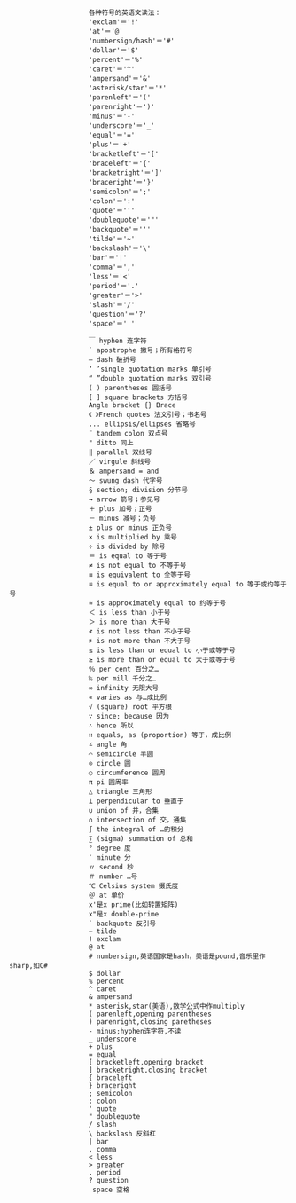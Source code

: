 
						各种符号的英语文读法： 
						'exclam'＝'!' 
						'at'＝'@' 
						'numbersign/hash'＝'#' 
						'dollar'＝'$' 
						'percent'＝'%' 
						'caret'＝'^' 
						'ampersand'＝'&' 
						'asterisk/star'＝'*' 
						'parenleft'＝'(' 
						'parenright'＝')' 
						'minus'＝'-' 
						'underscore'＝'_' 
						'equal'＝'=' 
						'plus'＝'+' 
						'bracketleft'＝'[' 
						'braceleft'＝'{' 
						'bracketright'＝']' 
						'braceright'＝'}' 
						'semicolon'＝';' 
						'colon'＝':' 
						'quote'＝''' 
						'doublequote'＝'"' 
						'backquote'＝''' 
						'tilde'＝'~' 
						'backslash'＝'\' 
						'bar'＝'|' 
						'comma'＝',' 
						'less'＝'<' 
						'period'＝'.' 
						'greater'＝'>' 
						'slash'＝'/' 
						'question'＝'?' 
						'space'＝' ' 

						￣ hyphen 连字符 
						` apostrophe 撇号；所有格符号 
						— dash 破折号 
						‘ ’single quotation marks 单引号 
						“ ”double quotation marks 双引号 
						( ) parentheses 圆括号 
						[ ] square brackets 方括号 
						Angle bracket {} Brace 
						《 》French quotes 法文引号；书名号 
						... ellipsis/ellipses 省略号 
						¨ tandem colon 双点号 
						" ditto 同上 
						‖ parallel 双线号 
						／ virgule 斜线号 
						＆ ampersand = and 
						～ swung dash 代字号 
						§ section; division 分节号 
						→ arrow 箭号；参见号 
						＋ plus 加号；正号 
						－ minus 减号；负号 
						± plus or minus 正负号 
						× is multiplied by 乘号 
						÷ is divided by 除号 
						＝ is equal to 等于号 
						≠ is not equal to 不等于号 
						≡ is equivalent to 全等于号 
						≌ is equal to or approximately equal to 等于或约等于号 
						≈ is approximately equal to 约等于号 
						＜ is less than 小于号 
						＞ is more than 大于号 
						≮ is not less than 不小于号 
						≯ is not more than 不大于号 
						≤ is less than or equal to 小于或等于号 
						≥ is more than or equal to 大于或等于号 
						％ per cent 百分之… 
						‰ per mill 千分之… 
						∞ infinity 无限大号 
						∝ varies as 与…成比例 
						√ (square) root 平方根 
						∵ since; because 因为 
						∴ hence 所以 
						∷ equals, as (proportion) 等于，成比例 
						∠ angle 角 
						⌒ semicircle 半圆 
						⊙ circle 圆 
						○ circumference 圆周 
						π pi 圆周率 
						△ triangle 三角形 
						⊥ perpendicular to 垂直于 
						∪ union of 并，合集 
						∩ intersection of 交，通集 
						∫ the integral of …的积分 
						∑ (sigma) summation of 总和 
						° degree 度 
						′ minute 分 
						〃 second 秒 
						＃ number …号 
						℃ Celsius system 摄氏度 
						＠ at 单价 
						x'是x prime(比如转置矩阵) 
						x"是x double-prime 
						` backquote 反引号 
						~ tilde 
						! exclam 
						@ at 
						# numbersign,英语国家是hash，美语是pound,音乐里作sharp,如C# 
						$ dollar 
						% percent 
						^ caret 
						& ampersand 
						* asterisk,star(美语),数学公式中作multiply 
						( parenleft,opening parentheses 
						) parenright,closing paretheses 
						- minus;hyphen连字符,不读 
						_ underscore 
						+ plus 
						= equal 
						[ bracketleft,opening bracket 
						] bracketright,closing bracket 
						{ braceleft 
						} braceright 
						; semicolon 
						: colon 
						' quote 
						" doublequote 
						/ slash 
						\ backslash 反斜杠 
						| bar 
						, comma 
						< less 
						> greater 
						. period 
						? question 
						 space 空格 
